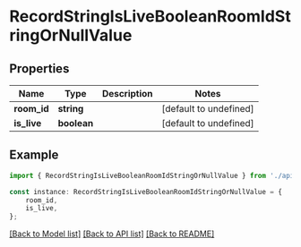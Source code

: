 # RecordStringIsLiveBooleanRoomIdStringOrNullValue


## Properties

Name | Type | Description | Notes
------------ | ------------- | ------------- | -------------
**room_id** | **string** |  | [default to undefined]
**is_live** | **boolean** |  | [default to undefined]

## Example

```typescript
import { RecordStringIsLiveBooleanRoomIdStringOrNullValue } from './api';

const instance: RecordStringIsLiveBooleanRoomIdStringOrNullValue = {
    room_id,
    is_live,
};
```

[[Back to Model list]](../README.md#documentation-for-models) [[Back to API list]](../README.md#documentation-for-api-endpoints) [[Back to README]](../README.md)
